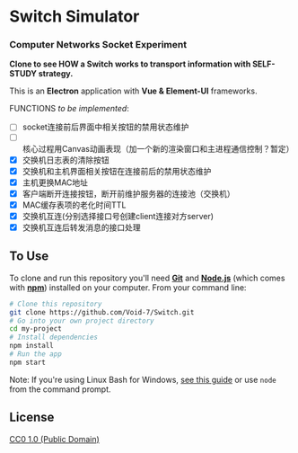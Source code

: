 # Switch Simulator

### Computer Networks Socket Experiment

**Clone to see HOW a Switch works to transport information with SELF-STUDY strategy.**

This is an **Electron** application with **Vue & Element-UI** frameworks.

FUNCTIONS *to be implemented*:
- [ ] socket连接前后界面中相关按钮的禁用状态维护
- [ ] 核心过程用Canvas动画表现（加一个新的渲染窗口和主进程通信控制？暂定）
- [x] 交换机日志表的清除按钮
- [x] 交换机和主机界面相关按钮在连接前后的禁用状态维护
- [x] 主机更换MAC地址
- [x] 客户端断开连接按钮，断开前维护服务器的连接池（交换机）
- [x] MAC缓存表项的老化时间TTL
- [x] 交换机互连(分别选择接口号创建client连接对方server)
- [x] 交换机互连后转发消息的接口处理

## To Use

To clone and run this repository you'll need [**Git**](https://git-scm.com) and [**Node.js**](https://nodejs.org/en/download/) (which comes with [**npm**](http://npmjs.com)) installed on your computer. From your command line:

```bash
# Clone this repository
git clone https://github.com/Void-7/Switch.git
# Go into your own project directory
cd my-project
# Install dependencies
npm install
# Run the app
npm start
```

Note: If you're using Linux Bash for Windows, [see this guide](https://www.howtogeek.com/261575/how-to-run-graphical-linux-desktop-applications-from-windows-10s-bash-shell/) or use `node` from the command prompt.

## License

[CC0 1.0 (Public Domain)](LICENSE.md)
